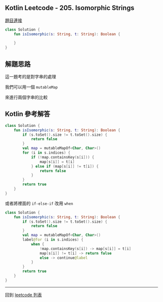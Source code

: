 ## Kotlin Leetcode - 205. Isomorphic Strings

[題目連接](https://leetcode.com/problems/isomorphic-strings/)

```kotlin
class Solution {
    fun isIsomorphic(s: String, t: String): Boolean {
        
    }
}
```

## 解題思路

這一題考的是對字串的處理

我們可以用一個 `mutableMap`

來進行兩個字串的比較

## Kotlin 參考解答

```kotlin
class Solution {
    fun isIsomorphic(s: String, t: String): Boolean {
        if (s.toSet().size != t.toSet().size) {
            return false
        }
        val map = mutableMapOf<Char, Char>()
        for (i in s.indices) {
            if (!map.containsKey(s[i])) {
                map[s[i]] = t[i]
            } else if (map[s[i]] != t[i]) {
                return false
            }
        }
        return true
    }
}
```

或者將裡面的 `if-else-if` 改用 `when`

```kotlin
class Solution {
    fun isIsomorphic(s: String, t: String): Boolean {
        if (s.toSet().size != t.toSet().size) {
            return false
        }
        val map = mutableMapOf<Char, Char>()
        label@for (i in s.indices) {
            when {
                !map.containsKey(s[i]) -> map[s[i]] = t[i]
                map[s[i]] != t[i] -> return false
                else -> continue@label
            }
        }
        return true
    }
}
```


------

回到 [leetcode 列表](index.md)

